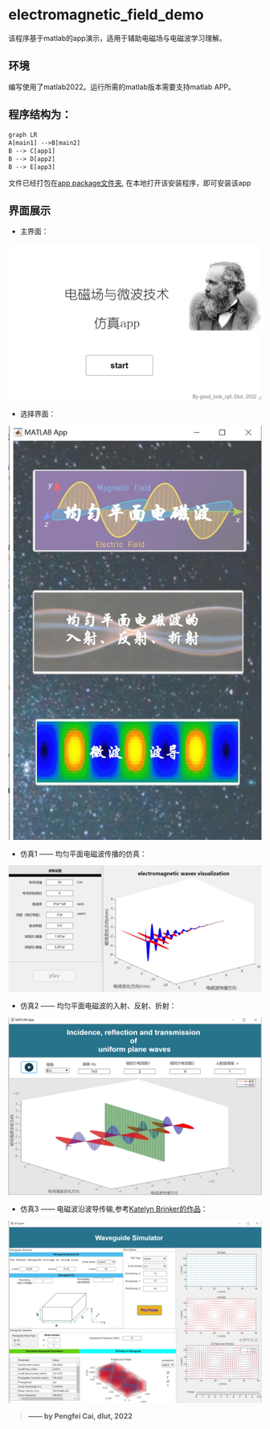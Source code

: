 # electromagnetic_field_demo

  该程序基于matlab的app演示，适用于辅助电磁场与电磁波学习理解。
 
 ## 环境
 编写使用了matlab2022。运行所需的matlab版本需要支持matlab APP。
 
 ## 程序结构为：
 ```mermaid
graph LR
A[main1] -->B[main2]
B --> C[app1]
B --> D[app2]
B --> E[app3]
```
文件已经打包在[app package文件夹](app_package), 在本地打开该安装程序，即可安装该app
## 界面展示
- 主界面： 

![main1](images/image1.jpg)
- 选择界面：
<div align="center">
    <img src="images/image2.jpg" alt="main2">
 </div>
  
- 仿真1 —— 均匀平面电磁波传播的仿真：

![app1](images/image3.jpg)
- 仿真2 —— 均匀平面电磁波的入射、反射、折射：

![app2](images/image4.jpg)

- 仿真3 —— 电磁波沿波导传输,参考[Katelyn Brinker的作品](https://www.mathworks.com/matlabcentral/fileexchange/98779-rectangular-waveguide-simulator)：  


![app3](images/image5.jpg)

> **—— by Pengfei Cai, dlut, 2022**



